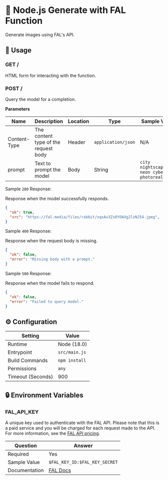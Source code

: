 # 🤖 Node.js Generate with FAL Function

Generate images using FAL's API.

## 🧰 Usage

### GET /

HTML form for interacting with the function.

### POST /

Query the model for a completion.

**Parameters**

| Name         | Description                                                             | Location | Type               | Sample Value                  |
| ------------ | ----------------------------------------------------------------------- | -------- | ------------------ | ----------------------------- |
| Content-Type | The content type of the request body                                    | Header   | `application/json` | N/A                           |
| prompt       | Text to prompt the model                                                | Body     | String             | `city nightscape neon cyberpunk photorealistic` |

Sample `200` Response:

Response when the model successfully responds.

```json
{
  "ok": true,
  "src": "https://fal.media/files/rabbit/xqxAv3Zs0YOAXg2lzNJ54.jpeg",
}
```

Sample `400` Response:

Response when the request body is missing.

```json
{
  "ok": false,
  "error": "Missing body with a prompt."
}
```

Sample `500` Response:

Response when the model fails to respond.

```json
{
  "ok": false,
  "error": "Failed to query model."
}
```

## ⚙️ Configuration

| Setting           | Value          |
| ----------------- | -------------- |
| Runtime           | Node (18.0)    |
| Entrypoint        | `src/main.js`  |
| Build Commands    | `npm install`  |
| Permissions       | `any`          |
| Timeout (Seconds) | 900            |

## 🔒 Environment Variables

### FAL_API_KEY

A unique key used to authenticate with the FAL API. Please note that this is a paid service and you will be charged for each request made to the API. For more information, see the [FAL API pricing](https://fal.ai/pricing).

| Question      | Answer                                                              |
| ------------- | ------------------------------------------------------------------- |
| Required      | Yes                                                                 |
| Sample Value  | `$FAL_KEY_ID:$FAL_KEY_SECRET`                                                    |
| Documentation | [FAL Docs](https://fal.ai/docs/authentication/key-based) |